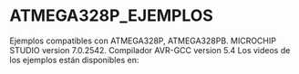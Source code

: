 # ATMEGA328P_EJEMPLOS
Ejemplos compatibles con ATMEGA328P, ATMEGA328PB.
MICROCHIP STUDIO  version 7.0.2542.
Compilador AVR-GCC version 5.4
Los videos de los ejemplos están disponibles en: 
